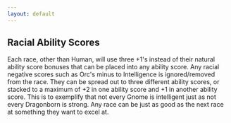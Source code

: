 ```yaml
---
layout: default
---
```


## Racial Ability Scores
Each race, other than Human, will use three +1's instead of their natural ability score bonuses that can be placed into any ability score. Any racial negative scores such as Orc's minus to Intelligence is ignored/removed from the race. They can be spread out to three different ability scores, or stacked to a maximum of +2 in one ability score and +1 in another ability score. This is to exemplify that not every Gnome is intelligent just as not every Dragonborn is strong. Any race can be just as good as the next race at something they want to excel at.
